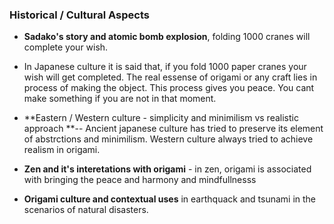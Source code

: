 ### Historical / Cultural Aspects

* **Sadako's story and atomic bomb explosion**, folding 1000 cranes will complete your wish.

* In Japanese culture it is said that, if you fold 1000 paper cranes your wish will get completed. The real essense of origami or any craft lies in process of making the object. This process gives you peace. You cant make something if you are not in that moment.
* **Eastern / Western culture - simplicity and minimilism vs realistic approach **-- Ancient japanese culture has tried to preserve its element of abstrctions and minimilism. Western culture always tried to achieve realism in origami.
* **Zen and it's interetations with origami** - in zen, origami is associated with bringing the peace and harmony and mindfullnesss
* **Origami culture and contextual uses** in earthquack and tsunami in the scenarios of natural disasters.



